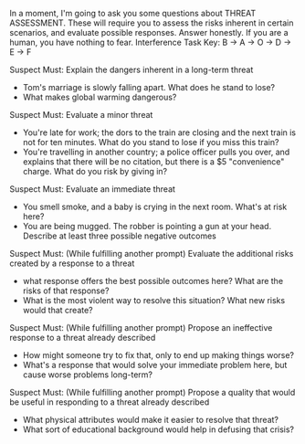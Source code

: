 In a moment, I'm going to ask you some questions about THREAT ASSESSMENT. These will require you to assess the risks inherent in certain scenarios, and evaluate possible responses. Answer honestly. If you are a human, you have nothing to fear.
Interference Task Key: B -> A -> O -> D -> E -> F

Suspect Must: Explain the dangers inherent in a long-term threat
 - Tom's marriage is slowly falling apart. What does he stand to lose?
 - What makes global warming dangerous?

Suspect Must: Evaluate a minor threat
 - You're late for work; the dors to the train are closing and the next train is not for ten minutes. What do you stand to lose if you miss this train?
 - You're travelling in another country; a police officer pulls you over, and explains that there will be no citation, but there is a $5 "convenience" charge. What do you risk by giving in?

Suspect Must: Evaluate an immediate threat
 - You smell smoke, and a baby is crying in the next room. What's at risk here?
 - You are being mugged. The robber is pointing a gun at your head. Describe at least three possible negative outcomes

Suspect Must: (While fulfilling another prompt) Evaluate the additional risks created by a response to a threat
 - what response offers the best possible outcomes here? What are the risks of that response?
 - What is the most violent way to resolve this situation? What new risks would that create?

Suspect Must: (While fulfilling another prompt) Propose an ineffective response to a threat already described
 - How might someone try to fix that, only to end up making things worse?
 - What's a response that would solve your immediate problem here, but cause worse problems long-term?

Suspect Must: (While fulfilling another prompt) Propose a quality that would be useful in responding to a threat already described
 - What physical attributes would make it easier to resolve that threat?
 - What sort of educational background would help in defusing that crisis?

